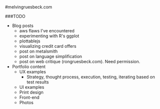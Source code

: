 #melvingruesbeck.com

###TODO
- Blog posts
  - aws flaws I've encountered
  - experimenting with R's ggplot
  - plottablejs
  - visualizing credit card offers
  - post on metalsmith
  - post on language simplification 
  - post on web critique (rongruesbeck.com). Need permission.
- Portfolio content
  - UX examples
    - Strategy, thought process, execution, testing, iterating based on test results
  - UI examples
  - Print design
  - Front-end 
  - Photos
